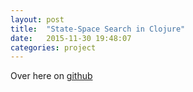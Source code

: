 ```yaml
---
layout: post
title:  "State-Space Search in Clojure"
date:   2015-11-30 19:48:07
categories: project
---
```


Over here on [github][github_link]




[github_link]:      https://github.com/zackurtz/sudoku-beam-search
